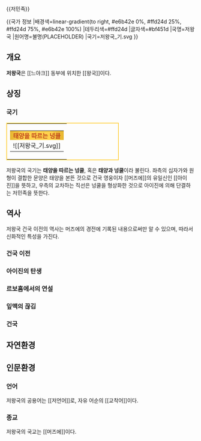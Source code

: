 {{저민족}}

{{국가 정보
|배경색=linear-gradient(to right, #e6b42e 0%, #ffd24d 25%, #ffd24d 75%, #e6b42e 100%)
|테두리색=#ffd24d
|글자색=#bf451d
|국명=저왕국
|원어명=불명(PLACEHOLDER)
|국기=저왕국_기.svg
}}

## 개요
**저왕국**은 [[느야크]] 동부에 위치한 [[왕국]]이다.

## 상징
### 국기
<table style="width:300px;border:2px solid #ffd24d;"><tr><td>
<table>
    <tr>
        <th style="background:linear-gradient(to right, #e6b42e 0%, #ffd24d 25%, #ffd24d 75%, #e6b42e 100%);color:#bf451d;padding:0;"><b>태양을 따르는 넝쿨</b></th>
    </tr>
    <tr style="padding:0;">
        <td>![[저왕국_기.svg]]</td>
    </tr>
</table>
</td></tr></table>

저왕국의 국기는 **태양을 따르는 넝쿨**, 혹은 **태양과 넝쿨**이라 불린다. 좌측의 십자가와 원형이 결합한 문양은 태양을 본뜬 것으로 건국 영웅이자 
[[머즈에]]의 유일신인 [[아이진]]을 뜻하고, 우측의 교차하는 직선은 넝쿨을 형상화한 것으로 아이진에 의해 단결하는 저민족을 뜻한다.

## 역사
저왕국 건국 이전의 역사는 머즈에의 경전에 기록된 내용으로써만 알 수 있으며, 따라서 신화적인 특성을 가진다.

### 건국 이전
### 아이진의 탄생
### 르보흠에서의 연설
### 잎맥의 끊김
### 건국

## 자연환경

## 인문환경
### 언어
저왕국의 공용어는 [[저언어]]로, 자유 어순의 [[교착어]]이다.

### 종교
저왕국의 국교는 [[머즈에]]이다.